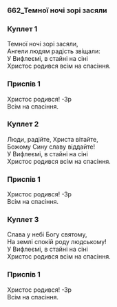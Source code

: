 ### 662_Темної ночі зорі засяли
### Куплет 1
Темної ночі зорі засяли, <br/>Ангели людям радість звіщали:<br/>У Вифлеємі, в стайні на сіні <br/>Христос родився всім на спасіння.
### Приспів 1
Христос родився! -Зр<br/>Всім на спасіння.
### Куплет 2
Люди, радійте, Христа вітайте, <br/>Божому Сину славу віддайте!<br/>У Вифлеємі, в стайні на сіні <br/>Христос родився всім на спасіння.
### Приспів 1
Христос родився! -Зр<br/>Всім на спасіння.
### Куплет 3
Слава у небі Богу святому, <br/>На землі спокій роду людському! <br/>У Вифлеємі, в стайні на сіні <br/>Христос родився всім на спасіння.
### Приспів 1
Христос родився! -Зр<br/>Всім на спасіння.
